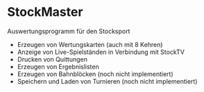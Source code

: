 # StockMaster

Auswertungsprogramm für den Stocksport
- Erzeugen von Wertungskarten (auch mit 8 Kehren)
- Anzeige von Live-Spielständen in Verbindung mit StockTV
- Drucken von Quittungen
- Erzeugen von Ergebnislisten
- Erzeugen von Bahnblöcken (noch nicht implementiert)
- Speichern und Laden von Turnieren (noch nicht implementiert)

